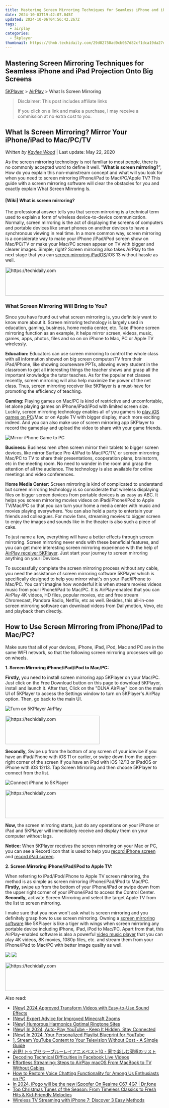 ```yaml
---
title: Mastering Screen Mirroring Techniques for Seamless iPhone and iPad Projection Onto Big Screens
date: 2024-10-03T19:42:07.045Z
updated: 2024-10-06T04:56:42.267Z
tags:
  - airplay
categories:
  - 5kplayer
thumbnail: https://thmb.techidaily.com/29d02750ad0cb057d82cf1dca19da27d5429074e0ee73dae3abc4f97673bc3bc.jpg
---
```


## Mastering Screen Mirroring Techniques for Seamless iPhone and iPad Projection Onto Big Screens

[5KPlayer](https://tools.techidaily.com/5kplayer/products/) \> [AirPlay](https://tools.techidaily.com/5kplayer/airplay/) \> What Is Screen Mirroring

>  Disclaimer: This post includes affiliate links
>
>  If you click on a link and make a purchase, I may receive a commission at no extra cost to you.
>

## What Is Screen Mirroring? Mirror Your iPhone/iPad to Mac/PC/TV

 _Written by [Kaylee Wood](https://www.quora.com/profile/Amanda-Hu-21)_ | Last update: May 22, 2020

As the screen mirroring technology is not familiar to most people, there is no commonly accepted word to define it well. "**What is screen mirroring?**", How do you explain this non-mainstream concept and what will you look for when you need to screen mirroring iPhone/iPad to Mac/PC/Apple TV? This guide with a screen mirroring software will clear the obstacles for you and exactly explain What Screen Mirroring Is.

#### **\[Wiki\] What is screen mirroring?**

The professional answer tells you that screen mirroring is a technical term used to explain a form of wireless device-to-device communication. Normally, screen mirroring is the act of displaying the screens of computers and portable devices like smart phones on another devices to have a synchronous viewing in real time. In a more common way, screen mirroring is a considerate way to make your iPhone /iPad/iPod screen show on Mac/PC/TV or make your Mac/PC screen appear on TV with bigger and clearer images. Simple, right? Screen mirroring also takes AirPlay to the next stage that you can [screen mirroring iPadOS](https://tools.techidaily.com/5kplayer/airplay/)/iOS 13 without hassle as well. 

<!-- affiliate ads begin -->
<a href="https://coinrule.sjv.io/c/5597632/1610918/18409" target="_top" id="1610918">
  <img src="//a.impactradius-go.com/display-ad/18409-1610918" border="0" alt="https://techidaily.com" width="728" height="90"/>
</a>
<img height="0" width="0" src="https://coinrule.sjv.io/i/5597632/1610918/18409" style="position:absolute;visibility:hidden;" border="0" />
<!-- affiliate ads end -->

### What Screen Mirroring Will Bring to You?

Since you have found out what screen mirroring is, you definitely want to know more about it. Screen mirroring technology is largely used in education, gaming, business, home media center, etc. Take iPhone screen mirroring function as an example, it helps mirror screen, videos, music, games, apps, photos, files and so on on iPhone to Mac, PC or Apple TV wirelessly.

**Education:** Educators can use screen mirroring to control the whole class with all information showed on big screen computer/TV from their iPad/iPhone, like showing courseware PPTs, allowing every student in the classroom to get all interesting things the teacher shows and grasp all the important knowledge the tutor teaches. As for the popular net classes recently, screen mirroring will also help maximize the power of the net class. Thus, screen mirroring receiver like 5KPlayer is a must-have for promoting the efficiency of teaching. 

**Gaming:** Playing games on Mac/PC is kind of restrictive and uncomfortable, let alone playing games on iPhone/iPad/iPod with limited screen size. Luckily, screen mirroring technology enables all of you gamers to [play iOS games on PC](https://tools.techidaily.com/5kplayer/airplay/)/Mac or on Apple TV with bigger display, much more exciting indeed. And you can also make use of screen mirroring app 5KPlayer to record the gameplay and upload the video to share with your game friends.

![Mirror iPhone Game to PC](https://www.5kplayer.com/airplay/img/airplay-mirroring-game.png) 

**Business:** Business men often screen mirror their tablets to bigger screen devices, like mirror Surface Pro 4/iPad to Mac/PC/TV, or screen mirrorring Mac/PC to TV to share their presentations, cooperation plans, brainstorm, etc in the meeting room. No need to wander in the room and grasp the attention of all the audience. The technology is also available for online meetings and video conferences.

**Home Media Center:** Screen mirroring is kind of complicated to understand but screen mirroring technology is so considerate that wireless displaying files on bigger screen devices from portable devices is as easy as ABC. It helps you screen mirroring movies videos on iPad/iPhone/iPod to Apple TV/Mac/PC so that you can turn your home a media center with music and movies playing everywhere. You can also hold a party to entertain your friends and colleagues. For movie fans, streaming movies to bigger screen to enjoy the images and sounds like in the theater is also such a piece of cake.

To just name a few, everything will have a better effects through screen mirroring. Screen mirroring never ends with these beneficial features, and you can get more interesting screen mirroring experience with the help of [AirPlay receiver 5KPlayer](https://tools.techidaily.com/5kplayer/airplay/). Just start your journey to screen mirroring anything on your iDevices.

To successfully complete the screen mirroring process without any cable, you need the assistance of screen mirroring software 5KPlayer which is specifically designed to help you mirror what's on your iPad/iPhone to Mac/PC. You can't imagine how wonderful it is when stream movies videos music from your iPhone/iPad to Mac/PC. It is AirPlay-enabled that you can AirPlay 4K videos, HD files, popular movies, etc and free stream Chromecast, Pandora Radio, Netflix, etc as well. Besides, this all-in-one screen mirroring software can download videos from Dailymotion, Vevo, etc and playback them directly.

## How to Use Screen Mirroring from iPhone/iPad to Mac/PC?

Make sure that all of your devices, iPhone, iPad, iPod, Mac and PC are in the same WIFI network, so that the following screen mirroring processes will go on wheels.

**1\. Screen Mirroring iPhone/iPad/iPod to Mac/PC:**

**Firstly,** you need to install screen mirroring app 5KPlayer on your Mac/PC. Just click on the Free Download button on this page to download 5KPlayer, install and launch it. After that, Click on the "DLNA AirPlay" icon on the main UI of 5KPlayer to access the Settings window to turn on 5KPlayer's AirPlay option. Then, go back to the main UI.

![Turn on 5KPlayer AirPlay](https://www.5kplayer.com/airplay/img/turn-on-airplay-5kplayer.jpg) 

<!-- affiliate ads begin -->
<a href="https://aligracehair.sjv.io/c/5597632/2087234/19272" target="_top" id="2087234">
  <img src="//a.impactradius-go.com/display-ad/19272-2087234" border="0" alt="https://techidaily.com" width="300" height="90"/>
</a>
<img height="0" width="0" src="https://aligracehair.sjv.io/i/5597632/2087234/19272" style="position:absolute;visibility:hidden;" border="0" />
<!-- affiliate ads end -->

**Secondly,** Swipe up from the bottom of any screen of your idevice if you have an iPad/iPhone with iOS 11 or earlier, or swipe down from the upper-right corner of the screen if you have an iPad with iOS 12/13 or iPadOS or iPhone with iOS 12/13\. Tap Screen Mirroring and then choose 5KPlayer to connect from the list.   

![Connect iPhone to 5KPlayer](https://www.5kplayer.com/airplay/img/iphone-screen-mirroring.jpg) 

<!-- affiliate ads begin -->
<a href="https://appsumo.8odi.net/c/5597632/2082526/7443" target="_top" id="2082526">
  <img src="//a.impactradius-go.com/display-ad/7443-2082526" border="0" alt="https://techidaily.com" width="728" height="90"/>
</a>
<img height="0" width="0" src="https://appsumo.8odi.net/i/5597632/2082526/7443" style="position:absolute;visibility:hidden;" border="0" />
<!-- affiliate ads end -->

**Now,** the screen mirroring starts, just do any operations on your iPhone or iPad and 5KPlayer will immediately receive and display them on your computer without lags.

**Notice:** When 5KPlayer receives the screen mirroring on your Mac or PC, you can see a Record icon that is used to help you [record iPhone screen](https://tools.techidaily.com/5kplayer/airplay/) and [record iPad screen](https://tools.techidaily.com/5kplayer/airplay/).

**2\. Screen Mirroring iPhone/iPad/iPod to Apple TV:**

When referring to iPad/iPod/iPhone to Apple TV screen mirroring, the method is as simple as screen mirroring iPhone/iPad/iPod to Mac/PC.  
**Firstly,** swipe up from the bottom of your iPhone/iPad or swipe down from the upper right corner of your iPhone/iPad to access the Control Center.  
**Secondly,** activate Screen Mirroring and select the target Apple TV from the list to screen mirroring.

I make sure that you now won't ask what is screen mirroring and you definitely grasp how to use screen mirroring. Owning a [screen mirroring software](https://tools.techidaily.com/5kplayer/airplay/) like 5KPlayer is like a tiger with wings when screen mirroring any portable device including iPhone, iPad, iPod to Mac/PC. Apart from that, this AirPlay-enabled software is also a powerful [video music player](https://tools.techidaily.com/5kplayer/video-music-player/) that you can play 4K videos, 8K movies, 1080p files, etc. and stream them from your iPhone/iPad to Mac/PC with better image quality as well.

[![](https://www.5kplayer.com/airplay/../button/freedownwhitewin.png)](https://tools.techidaily.com/5kplayer/products/) [![](https://www.5kplayer.com/airplay/../button/freedownbackmac.png)](https://tools.techidaily.com/5kplayer/products/)

<!-- affiliate ads begin -->
<a href="https://appsumo.8odi.net/c/5597632/2151864/7443" target="_top" id="2151864">
  <img src="//a.impactradius-go.com/display-ad/7443-2151864" border="0" alt="https://techidaily.com" width="600" height="90"/>
</a>
<img height="0" width="0" src="https://appsumo.8odi.net/i/5597632/2151864/7443" style="position:absolute;visibility:hidden;" border="0" />
<!-- affiliate ads end -->

<ins class="adsbygoogle"
     style="display:block"
     data-ad-format="autorelaxed"
     data-ad-client="ca-pub-7571918770474297"
     data-ad-slot="1223367746"></ins>

<ins class="adsbygoogle"
     style="display:block"
     data-ad-client="ca-pub-7571918770474297"
     data-ad-slot="8358498916"
     data-ad-format="auto"
     data-full-width-responsive="true"></ins>

<span class="atpl-alsoreadstyle">Also read:</span>
<div><ul>
<li><a href="https://youtube-docs.techidaily.com/024-approved-transform-videos-with-easy-to-use-sound-effects/"><u>[New] 2024 Approved Transform Videos with Easy-to-Use Sound Effects</u></a></li>
<li><a href="https://fox-direct.techidaily.com/new-expert-advice-for-improved-minecraft-zooms/"><u>[New] Expert Advice for Improved Minecraft Zooms</u></a></li>
<li><a href="https://some-techniques.techidaily.com/new-humorous-harmonics-optimal-ringtone-sites/"><u>[New] Humorous Harmonics Optimal Ringtone Sites</u></a></li>
<li><a href="https://facebook-video-share.techidaily.com/new-in-2024-auto-play-youtube-keep-it-hidden-stay-connected/"><u>[New] In 2024, Auto-Play YouTube - Keep It Hidden, Stay Connected</u></a></li>
<li><a href="https://youtube-web.techidaily.com/n-2024-your-personalized-playlist-blueprint-for-youtube/"><u>[New] In 2024, Your Personalized Playlist Blueprint for YouTube</u></a></li>
<li><a href="https://media-tips.techidaily.com/1-stream-youtube-content-to-your-television-without-cost-a-simple-guide/"><u>1. Stream YouTube Content to Your Television Without Cost - A Simple Guide</u></a></li>
<li><a href="https://media-tips.techidaily.com/10/"><u>必見! トップセラーブルーレイアニメベスト10 - 家で楽しむ究極のリスト</u></a></li>
<li><a href="https://facebook-videos.techidaily.com/decoding-technical-difficulties-in-facebook-live-videos/"><u>Decoding Technical Difficulties in Facebook Live Videos</u></a></li>
<li><a href="https://media-tips.techidaily.com/effortless-streaming-steps-to-airplay-macos-from-macbook-to-tv-without-cables/"><u>Effortless Streaming: Steps to AirPlay macOS From MacBook to TV Without Cables</u></a></li>
<li><a href="https://win-blog.techidaily.com/how-to-restore-voice-chatting-functionality-for-among-us-enthusiasts-on-pc/"><u>How to Restore Voice Chatting Functionality for Among Us Enthusiasts on PC</u></a></li>
<li><a href="https://pokemon-go-android.techidaily.com/in-2024-ipogo-will-be-the-new-ispoofer-on-realme-c67-4g-drfone-by-drfone-virtual-android/"><u>In 2024, iPogo will be the new iSpoofer On Realme C67 4G? | Dr.fone</u></a></li>
<li><a href="https://media-tips.techidaily.com/top-christmas-tunes-of-the-season-from-timeless-classics-to-fresh-hits-and-kid-friendly-melodies/"><u>Top Christmas Tunes of the Season: From Timeless Classics to Fresh Hits & Kid-Friendly Melodies</u></a></li>
<li><a href="https://media-tips.techidaily.com/wireless-tv-streaming-with-iphone-7-discover-3-easy-methods/"><u>Wireless TV Streaming with iPhone 7: Discover 3 Easy Methods</u></a></li>
</ul></div>

